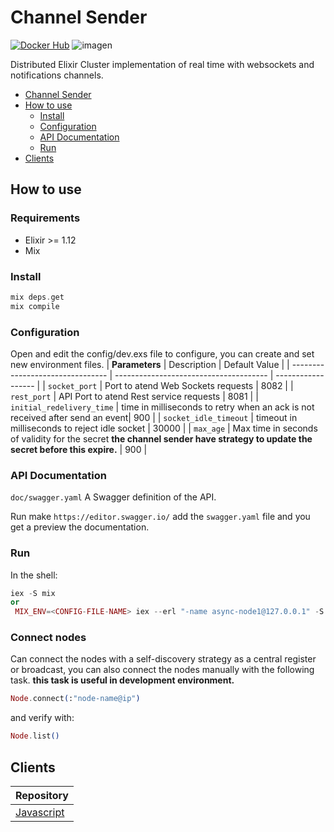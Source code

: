 # Channel Sender

[![Docker Hub](https://img.shields.io/docker/pulls/bancolombia/async-dataflow-channel-sender?label=Docker%20Hub)](https://hub.docker.com/repository/docker/bancolombia/async-dataflow-channel-sender)
![imagen](https://user-images.githubusercontent.com/12372370/137362047-34f5d048-9f1a-4065-8a09-dc97318bf42e.png)

Distributed Elixir Cluster implementation of real time with websockets and notifications channels.

- [Channel Sender](#channel-sender)
- [How to use](#how-to-use)
  - [Install](#install)
  - [Configuration](#configuration)
  - [API Documentation](#configuration)
  - [Run](#run)
- [Clients](#clients)

## How to use

### Requirements

- Elixir >= 1.12
- Mix

### Install

```elixir
mix deps.get
mix compile
```

### Configuration

Open and edit the config/dev.exs file to configure, you can create and set new environment files.
| **Parameters** | Description | Default Value |
| -------------------------------- | -------------------------------------- | ------------------ |
| `socket_port` | Port to atend Web Sockets requests | 8082 |
| `rest_port` | API Port to atend Rest service requests | 8081 |
| `initial_redelivery_time` | time in milliseconds to retry when an ack is not received after send an event| 900 |
| `socket_idle_timeout` | timeout in milliseconds to reject idle socket | 30000 |
| `max_age` | Max time in seconds of validity for the secret **the channel sender have strategy to update the secret before this expire.** | 900 |

### API Documentation

`doc/swagger.yaml` A Swagger definition of the API.

Run make `https://editor.swagger.io/` add the `swagger.yaml` file and you get a preview the documentation.

### Run

In the shell:

```elixir
iex -S mix
or
 MIX_ENV=<CONFIG-FILE-NAME> iex --erl "-name async-node1@127.0.0.1" -S mix
```

### Connect nodes

Can connect the nodes with a self-discovery strategy as a central register or broadcast, you can also connect the nodes manually with the following task. **this task is useful in development environment.**

```elixir
Node.connect(:"node-name@ip")
```

and verify with:

```elixir
Node.list()
```

## Clients

| Repository |
| -- |
|[Javascript](https://github.com/bancolombia/async-dataflow/tree/master/clients/client-js)|
